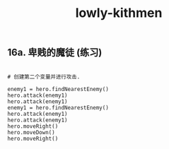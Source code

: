 ﻿---
layout: default
title: lowly-kithmen
---
## 16a. 卑贱的魔徒 (练习)
```

# 创建第二个变量并进行攻击.

enemy1 = hero.findNearestEnemy()
hero.attack(enemy1)
hero.attack(enemy1)
enemy1 = hero.findNearestEnemy()
hero.attack(enemy1)
hero.attack(enemy1)
hero.moveRight()
hero.moveDown()
hero.moveRight()

```
